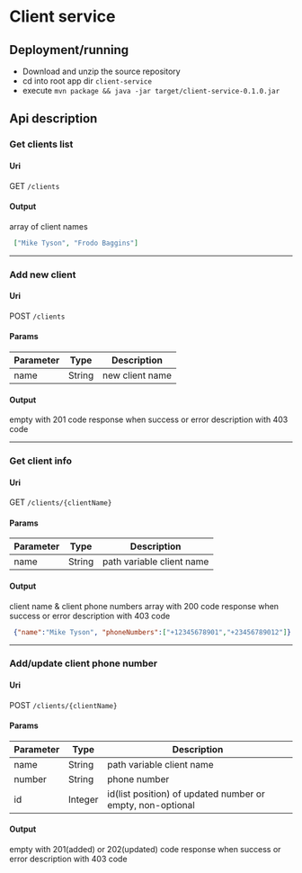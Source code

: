 Client service
===


## Deployment/running

* Download and unzip the source repository
* cd into root app dir `client-service`
* execute `mvn package && java -jar target/client-service-0.1.0.jar`

## Api description

 ### Get clients list
 
 #### Uri 
 GET `/clients`
 
 #### Output
 
 array of client names
 
 
 ```JSON
  ["Mike Tyson", "Frodo Baggins"]
 ```
 
 ***
 
 ### Add new client
 
 #### Uri 
 POST `/clients` 
 
 #### Params
 
  Parameter | Type 		| Description
  ---		|---		|---
  name      |String     | new client name 
  
 #### Output
  
  empty with 201 code response when success
  or error description with 403 code
  
 ***
 
 ### Get client info
 
 #### Uri 
 GET `/clients/{clientName}` 
 
 #### Params
 
  Parameter | Type 		| Description
  ---		|---		|---
  name      |String     | path variable client name 
  
 #### Output
  
  client name & client phone numbers array with 200 code response when success
  or error description with 403 code

  ```JSON
   {"name":"Mike Tyson", "phoneNumbers":["+12345678901","+23456789012"]}
  ```

 ***
 
 ### Add/update client phone number
 
 #### Uri 
 POST `/clients/{clientName}` 
 
 #### Params
 
  Parameter | Type 		| Description
  ---		|---		|---
  name      |String     | path variable client name 
  number    |String     | phone number 
  id        |Integer    | id(list position) of updated number or empty, non-optional 
  
 #### Output
  
  empty with 201(added) or 202(updated) code response when success
  or error description with 403 code
  